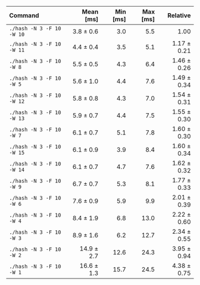 | Command | Mean [ms] | Min [ms] | Max [ms] | Relative |
|:---|---:|---:|---:|---:|
| `./hash -N 3 -F 10 -W 10` | 3.8 ± 0.6 | 3.0 | 5.5 | 1.00 |
| `./hash -N 3 -F 10 -W 11` | 4.4 ± 0.4 | 3.5 | 5.1 | 1.17 ± 0.21 |
| `./hash -N 3 -F 10 -W 8` | 5.5 ± 0.5 | 4.3 | 6.4 | 1.46 ± 0.26 |
| `./hash -N 3 -F 10 -W 5` | 5.6 ± 1.0 | 4.4 | 7.6 | 1.49 ± 0.34 |
| `./hash -N 3 -F 10 -W 12` | 5.8 ± 0.8 | 4.3 | 7.0 | 1.54 ± 0.31 |
| `./hash -N 3 -F 10 -W 13` | 5.9 ± 0.7 | 4.4 | 7.5 | 1.55 ± 0.30 |
| `./hash -N 3 -F 10 -W 7` | 6.1 ± 0.7 | 5.1 | 7.8 | 1.60 ± 0.30 |
| `./hash -N 3 -F 10 -W 15` | 6.1 ± 0.9 | 3.9 | 8.4 | 1.60 ± 0.34 |
| `./hash -N 3 -F 10 -W 14` | 6.1 ± 0.7 | 4.7 | 7.6 | 1.62 ± 0.32 |
| `./hash -N 3 -F 10 -W 9` | 6.7 ± 0.7 | 5.3 | 8.1 | 1.77 ± 0.33 |
| `./hash -N 3 -F 10 -W 6` | 7.6 ± 0.9 | 5.9 | 9.9 | 2.01 ± 0.39 |
| `./hash -N 3 -F 10 -W 4` | 8.4 ± 1.9 | 6.8 | 13.0 | 2.22 ± 0.60 |
| `./hash -N 3 -F 10 -W 3` | 8.9 ± 1.6 | 6.2 | 12.7 | 2.34 ± 0.55 |
| `./hash -N 3 -F 10 -W 2` | 14.9 ± 2.7 | 12.6 | 24.3 | 3.95 ± 0.94 |
| `./hash -N 3 -F 10 -W 1` | 16.6 ± 1.3 | 15.7 | 24.5 | 4.38 ± 0.75 |
